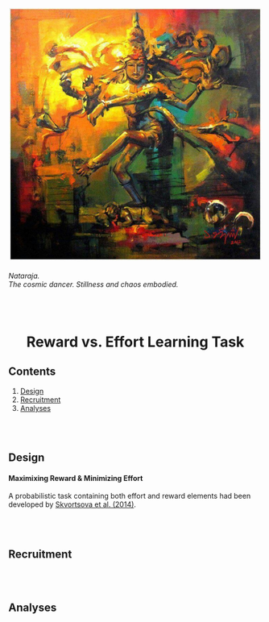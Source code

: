 <p align="center"> <img width="500" src="imgs/task.jpeg" alt="triumvirate"> </p>

###### *Nataraja.*<br>*The cosmic dancer. Stillness and chaos embodied.*
<br>

<h1 align="center"> Reward vs. Effort Learning Task </h1>

## Contents
1. [Design](task.md#design)<br>
2. [Recruitment](task.md#recruitment)<br>
3. [Analyses](task.md#analyses)<br>

<br>
<br>

## Design
#### Maximixing Reward & Minimizing Effort
A probabilistic task containing both effort and reward elements had been developed by [Skvortsova et al. (2014)](https://doi.org/10.1523/JNEUROSCI.1350-14.2014).

<br>
<br>

## Recruitment

<br>
<br>

## Analyses

<br>
<br>
